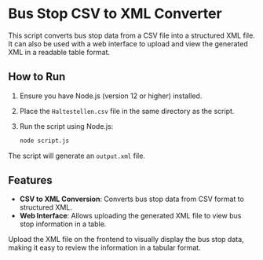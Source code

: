 # Bus Stop CSV to XML Converter

This script converts bus stop data from a CSV file into a structured XML file. It can also be used with a web interface to upload and view the generated XML in a readable table format.

## How to Run

1. Ensure you have Node.js (version 12 or higher) installed.
2. Place the `Haltestellen.csv` file in the same directory as the script.
3. Run the script using Node.js:

    ```bash
    node script.js
    ```

The script will generate an `output.xml` file.

## Features

- **CSV to XML Conversion**: Converts bus stop data from CSV format to structured XML.
- **Web Interface**: Allows uploading the generated XML file to view bus stop information in a table.
  
Upload the XML file on the frontend to visually display the bus stop data, making it easy to review the information in a tabular format.
